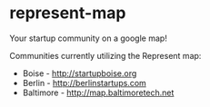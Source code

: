 represent-map
=============

Your startup community on a google map!

Communities currently utilizing the Represent map:

* Boise - http://startupboise.org
* Berlin - http://berlinstartups.com
* Baltimore - http://map.baltimoretech.net